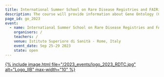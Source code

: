 ```yaml
---
title: International Summer School on Rare Disease Registries and FAIRification of data
description: The course will provide information about Gene Ontology (GO) and molecular interaction
page_id: go_2023
event:
  - name: International Summer School on Rare Disease Registries and FAIRification of data
    organisers: /
    teachers: /
    venue: Istituto Superiore di Sanità - Rome, Italy
    event_date: Sep 25-29 2023 
    state: open
---
```




[{% include image.html file="/2023_events/logo_2023_RDTC.jpg" alt="Logo_IIB" max-width="10" %}](https://www.ejprarediseases.org/event/international-summer-school-on-rare-disease-registries-and-fairification-of-data-2/)
